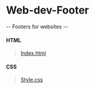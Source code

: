 # Web-dev-Footer
-- Footers for websites --
<!--HTML-->
#### HTML
>[Index.html](https://github.com/shreyash00007/Web-dev-Footer/blob/main/index.html)
<!--CSS-->
#### CSS
>[Style.css](https://github.com/shreyash00007/Web-dev-Footer/blob/main/style.css)

